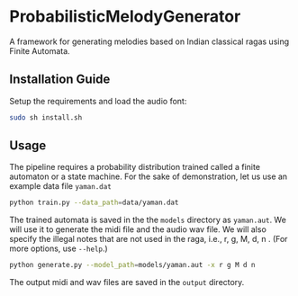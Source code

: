 # ProbabilisticMelodyGenerator
A framework for generating melodies based on Indian classical ragas using Finite Automata. 

## Installation Guide ##

Setup the requirements and load the audio font:

```bash
sudo sh install.sh
```
## Usage

The pipeline requires a probability distribution trained called a finite automaton or a state machine. For the sake of demonstration, let us use an example data file `yaman.dat`
```bash
python train.py --data_path=data/yaman.dat
```
The trained automata is saved in the the `models` directory as `yaman.aut`. We will use it to generate the midi file and the audio wav file. We will also specify the illegal notes that are not used in the raga, i.e., r, g, M, d, n . (For more options, use `--help`.)
```bash
python generate.py --model_path=models/yaman.aut -x r g M d n
```
The output midi and wav files are saved in the `output` directory.
